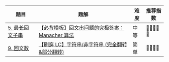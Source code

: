 | 题目                                                                               | 题解                                                                                                                                                                      | 难度 | 推荐指数   |
| ---------------------------------------------------------------------------------- | ------------------------------------------------------------------------------------------------------------------------------------------------------------------------- | ---- | ---------- |
| [5. 最长回文子串](https://leetcode-cn.com/problems/longest-palindromic-substring/) | [【必背模板】回文串问题的究极答案：Manacher 算法](https://leetcode-cn.com/problems/longest-palindromic-substring/solution/shua-chuan-lc-po-su-jie-fa-manacher-suan-i2px/) | 中等 | 🤩🤩🤩🤩🤩 |
| [9. 回文数 ](https://leetcode-cn.com/problems/palindrome-number/)                  | [【刷穿 LC】字符串/非字符串 (完全翻转&部分翻转)](https://leetcode-cn.com/problems/palindrome-number/solution/shua-chuan-lc-zi-fu-chuan-fei-zi-fu-chua-e8l0/)              | 简单 | 🤩🤩🤩🤩   |
